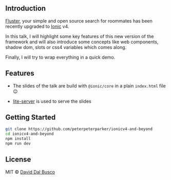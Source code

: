 ## Introduction

[Fluster](https://fluster.io/), your simple and open source search for roommates has been recently upgraded to [Ionic](http://ionicframework.com) v4.

In this talk, I will highlight some key features of this new version of the framework and will also introduce some concepts like web components, shadow dom, slots or css4 variables which comes along.

Finally, I will try to wrap everything in a quick demo.

## Features

* The slides of the talk are build with `@ionic/core` in a plain `index.html` file 😉

* [lite-server](https://github.com/johnpapa/lite-server) is used to serve the slides

## Getting Started

```bash
git clone https://github.com/peterpeterparker/ionicv4-and-beyond
cd ionicv4-and-beyond
npm install
npm run dev
```

## License

MIT © [David Dal Busco](mailto:david.dalbusco@outlook.com)
